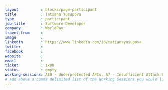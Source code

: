 ```yaml
---
layout          : blocks/page-participant
title           : Tatiana Yusupova
type            : participant
job-title       : Software Developer
company         : WorldPay
travel-from     :
image           :
linkedin        : https://www.linkedin.com/in/tatianayusupova
twitter         :
facebook        :
website         :
email           :
ticket          : 1x8h
status          : empty
working-sessions: A10 - Underprotected APIs, A7 - Insufficient Attack Protection, What Should be Added to the Top 10, Security Champions
# add above a comma delimited list of the Working Sessions you would like to attend (use the session's title)
---
```


<!-- put more details about participant here -->
